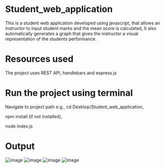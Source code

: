 # Student_web_application
This is a student web application developed using javascript,  that allows an instructor to input student marks and the mean score is calculated,
It also automatically generates a graph that gives the instructor a visual representation of the students performance.
# Resources used
The project uses REST API, handlebars and express.js

# Run the project using terminal

Navigate to project path e.g., cd Desktop/Student_web_application,

npm install (if not installed),

node index.js 

# Output
![image](https://github.com/ooz-zoo/Student_web_application/assets/111248086/19698f43-b1e6-417f-b03f-2d0e25594eb9)
![image](https://github.com/ooz-zoo/Student_web_application/assets/111248086/75113159-2292-48bf-b133-7d8bb459632c)
![image](https://github.com/ooz-zoo/Student_web_application/assets/111248086/9ed0a72f-1854-4266-b555-b75772e2d273)
![image](https://github.com/ooz-zoo/Student_web_application/assets/111248086/e8f14cd0-39f5-4c0b-8fd1-6e4f8d471663)



